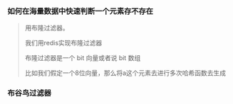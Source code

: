 ### 如何在海量数据中快速判断一个元素存不存在

> 用布隆过滤器。
>
> 我们用redis实现布隆过滤器
>
> 布隆过滤器是一个 bit 向量或者说 bit 数组
>
> 比如我们假定一个8位向量，那么将a这个元素去进行多次哈希函数去生成





### 布谷鸟过滤器